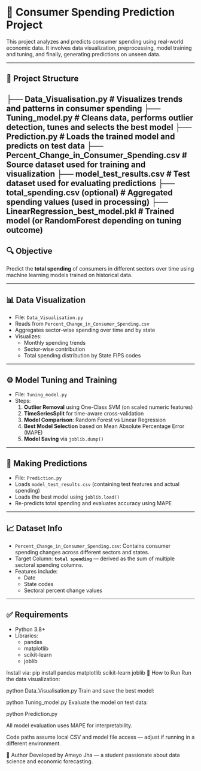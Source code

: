 # 🧾 Consumer Spending Prediction Project

This project analyzes and predicts consumer spending using real-world economic data. It involves data visualization, preprocessing, model training and tuning, and finally, generating predictions on unseen data.

---

## 📁 Project Structure

├── Data_Visualisation.py # Visualizes trends and patterns in consumer spending
├── Tuning_model.py # Cleans data, performs outlier detection, tunes and selects the best model
├── Prediction.py # Loads the trained model and predicts on test data
├── Percent_Change_in_Consumer_Spending.csv # Source dataset used for training and visualization
├── model_test_results.csv # Test dataset used for evaluating predictions
├── total_spending.csv (optional) # Aggregated spending values (used in processing)
├── LinearRegression_best_model.pkl # Trained model (or RandomForest depending on tuning outcome)
---

## 🔍 Objective

Predict the **total spending** of consumers in different sectors over time using machine learning models trained on historical data.

---

## 📊 Data Visualization

- File: `Data_Visualisation.py`
- Reads from `Percent_Change_in_Consumer_Spending.csv`
- Aggregates sector-wise spending over time and by state
- Visualizes:
  - Monthly spending trends
  - Sector-wise contribution
  - Total spending distribution by State FIPS codes

---

## ⚙️ Model Tuning and Training

- File: `Tuning_model.py`
- Steps:
  1. **Outlier Removal** using One-Class SVM (on scaled numeric features)
  2. **TimeSeriesSplit** for time-aware cross-validation
  3. **Model Comparison**: Random Forest vs Linear Regression
  4. **Best Model Selection** based on Mean Absolute Percentage Error (MAPE)
  5. **Model Saving** via `joblib.dump()`

---

## 🤖 Making Predictions

- File: `Prediction.py`
- Loads `model_test_results.csv` (containing test features and actual spending)
- Loads the best model using `joblib.load()`
- Re-predicts total spending and evaluates accuracy using MAPE

---

## 📈 Dataset Info

- `Percent_Change_in_Consumer_Spending.csv`: Contains consumer spending changes across different sectors and states.
- Target Column: **`total spending`** — derived as the sum of multiple sectoral spending columns.
- Features include:
  - Date
  - State codes
  - Sectoral percent change values

---

## ✅ Requirements

- Python 3.8+
- Libraries:
  - pandas
  - matplotlib
  - scikit-learn
  - joblib

Install via:
pip install pandas matplotlib scikit-learn joblib
🚀 How to Run
Run the data visualization:

python Data_Visualisation.py
Train and save the best model:

python Tuning_model.py
Evaluate the model on test data:

python Prediction.py


All model evaluation uses MAPE for interpretability.

Code paths assume local CSV and model file access — adjust if running in a different environment.

🧠 Author
Developed by Ameyo Jha — a student passionate about data science and economic forecasting.
